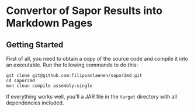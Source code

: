 # Convertor of Sapor Results into Markdown Pages

## Getting Started

First of all, you need to obtain a copy of the source code and compile it into
an executable. Run the following commands to do this:

```
git clone git@github.com:filipvanlaenen/sapor2md.git
cd sapor2md
mvn clean compile assembly:single
```

If everything works well, you'll a JAR file in the `target` directory with all
dependencies included.
